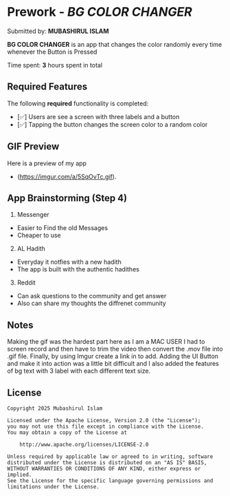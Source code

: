 # Prework - *BG COLOR CHANGER*

Submitted by: **MUBASHIRUL ISLAM**

**BG COLOR CHANGER** is an app that changes the color randomly every time whenever the Button is Pressed

Time spent: **3** hours spent in total

## Required Features

The following **required** functionality is completed:

- [✅] Users are see a screen with three labels and a button
- [✅] Tapping the button changes the screen color to a random color

## GIF Preview

Here is a preview of my app 

- (https://imgur.com/a/5SqOvTc.gif).
 
## App Brainstorming (Step 4)

1) Messenger
- Easier to Find the old Messages
- Cheaper to use

2) AL Hadith
- Everyday it notfies with a new hadith
- The app is built with the authentic hadithes

3) Reddit
- Can ask questions to the community and get answer
- Also can share my thoughts the diffrenet community 

## Notes

Making the gif was the hardest part here as I am a MAC USER I had to screen record and then have to trim the video then convert the .mov file into .gif file. Finally, by using Imgur create a link in to add. Adding the UI Button and make it into action was a little bit difficult and I also added the features of bg text with 3 label with each different text size.

## License

    Copyright 2025 Mubashirul Islam

    Licensed under the Apache License, Version 2.0 (the "License");
    you may not use this file except in compliance with the License.
    You may obtain a copy of the License at

        http://www.apache.org/licenses/LICENSE-2.0

    Unless required by applicable law or agreed to in writing, software
    distributed under the License is distributed on an "AS IS" BASIS,
    WITHOUT WARRANTIES OR CONDITIONS OF ANY KIND, either express or implied.
    See the License for the specific language governing permissions and
    limitations under the License.


